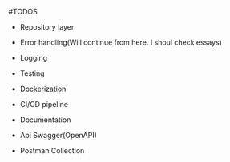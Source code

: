 #TODOS

 - Repository layer

 - Error handling(Will continue from here. I shoul check essays)
 - Logging
 - Testing
 - Dockerization
 - CI/CD pipeline
 - Documentation
 - Api Swagger(OpenAPI)
 - Postman Collection